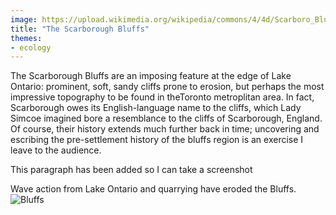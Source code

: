 ```yaml
---
image: https://upload.wikimedia.org/wikipedia/commons/4/4d/Scarboro_Bluffs_in_1909.jpg
title: "The Scarborough Bluffs"
themes: 
- ecology
---
```


The Scarborough Bluffs are an imposing feature at the edge of Lake Ontario: prominent, soft, sandy cliffs prone to erosion, but perhaps the most impressive topography to be found in theToronto metroplitan area. In fact, Scarborough owes its English-language name to the cliffs, which Lady Simcoe imagined bore a resemblance to the cliffs of Scarborough, England.  Of course, their history extends much further back in time; uncovering and escribing the pre-settlement history of the bluffs region is an exercise I leave to the audience. 

This paragraph has been added so I can take a screenshot

Wave action from Lake Ontario and quarrying have eroded the Bluffs. ![Bluffs](https://trcaca.s3.ca-central-1.amazonaws.com/app/uploads/2017/02/17174438/20f7642d-ab2b-4a49-b3c1-9486f49c67e0.jpg)

    
